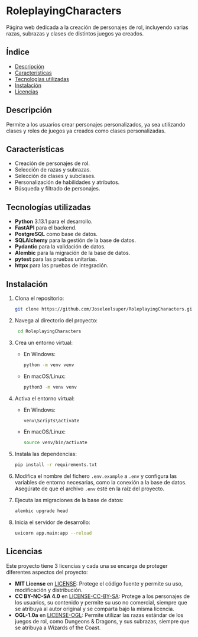 # RoleplayingCharacters

Página web dedicada a la creación de personajes de rol, incluyendo varias razas, subrazas y clases de distintos juegos ya creados.

## Índice
- [Descripción](#descripción)
- [Características](#características)
- [Tecnologías utilizadas](#tecnologías-utilizadas)
- [Instalación](#instalación)
- [Licencias](#licencias)

## Descripción

Permite a los usuarios crear personajes personalizados, ya sea utilizando clases y roles de juegos ya creados como clases personalizadas.

## Características

- Creación de personajes de rol.
- Selección de razas y subrazas.
- Selección de clases y subclases.
- Personalización de habilidades y atributos.
- Búsqueda y filtrado de personajes.

## Tecnologías utilizadas

- **Python** 3.13.1 para el desarrollo.
- **FastAPI** para el backend.
- **PostgreSQL** como base de datos.
- **SQLAlchemy** para la gestión de la base de datos.
- **Pydantic** para la validación de datos.
- **Alembic** para la migración de la base de datos.
- **pytest** para las pruebas unitarias.
- **httpx** para las pruebas de integración.

## Instalación

1. Clona el repositorio:
   ```bash
   git clone https://github.com/Joseleelsuper/RoleplayingCharacters.git
   ```

2. Navega al directorio del proyecto:
   ```bash
    cd RoleplayingCharacters
    ```

3. Crea un entorno virtual:
    - En Windows:
      ```bash
      python -m venv venv
      ```
    - En macOS/Linux:
      ```bash
      python3 -m venv venv
      ```

4. Activa el entorno virtual:
    - En Windows:
      ```bash
      venv\Scripts\activate
      ```
    - En macOS/Linux:
      ```bash
      source venv/bin/activate
      ```

5. Instala las dependencias:
    ```bash
    pip install -r requirements.txt
    ```

6. Modifica el nombre del fichero `.env.example` a `.env` y configura las variables de entorno necesarias, como la conexión a la base de datos. Asegúrate de que el archivo `.env` esté en la raíz del proyecto.

7. Ejecuta las migraciones de la base de datos:
    ```bash
    alembic upgrade head
    ```

8. Inicia el servidor de desarrollo:
    ```bash
    uvicorn app.main:app --reload
    ```

## Licencias

Este proyecto tiene 3 licencias y cada una se encarga de proteger diferentes aspectos del proyecto:
- **MIT License** en [LICENSE](/LICENSE): Protege el código fuente y permite su uso, modificación y distribución.
- **CC BY-NC-SA 4.0** en [LICENSE-CC-BY-SA](/LICENSE-CC-BY-SA): Protege a los personajes de los usuarios, su contenido y permite su uso no comercial, siempre que se atribuya al autor original y se comparta bajo la misma licencia.
- **OGL-1.0a** en [LICENSE-OGL](/LICENSE-OGL): Permite utilizar las razas estándar de los juegos de rol, como Dungeons & Dragons, y sus subrazas, siempre que se atribuya a Wizards of the Coast.


